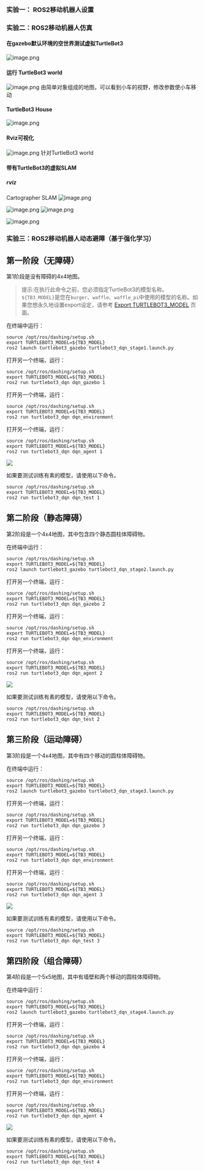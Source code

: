 ### 实验一： ROS2移动机器人设置

### 实验二：ROS2移动机器人仿真
#### 在gazebo默认环境的空世界测试虚拟TurtleBot3
![image.png](https://cdn.jsdelivr.net/gh/Thomas333333/MyPostImage/Images/20231010142844.png)


#### 运行 TurtleBot3 world
![image.png](https://cdn.jsdelivr.net/gh/Thomas333333/MyPostImage/Images/20231010143153.png)
由简单对象组成的地图，可以看到小车的视野，修改参数使小车移动

#### TurtleBot3 House
![image.png](https://cdn.jsdelivr.net/gh/Thomas333333/MyPostImage/Images/20231010143515.png)
#### Rviz可视化
![image.png](https://cdn.jsdelivr.net/gh/Thomas333333/MyPostImage/Images/20231010144728.png)
针对TurtleBot3 world
#### 带有TurtleBot3的虚拟SLAM
##### rviz 
Cartographer SLAM
![image.png](https://cdn.jsdelivr.net/gh/Thomas333333/MyPostImage/Images/20231015193944.png)

![image.png](https://cdn.jsdelivr.net/gh/Thomas333333/MyPostImage/Images/20231015194319.png)
![image.png](https://cdn.jsdelivr.net/gh/Thomas333333/MyPostImage/Images/20231015194350.png)

![image.png](https://cdn.jsdelivr.net/gh/Thomas333333/MyPostImage/Images/20231015194658.png)

### 实验三：ROS2移动机器人动态避障（基于强化学习）

## 第一阶段（无障碍）

第1阶段是没有障碍的4x4地图。

> 提示:在执行此命令之前，您必须指定TurtleBot3的模型名称。`${TB3_MODEL}`是您在`burger`、`waffle`、`waffle_pi`中使用的模型的名称。如果您想永久地设置export设定，请参考 [Export TURTLEBOT3_MODEL](http://emanual.robotis.com/docs/en/platform/turtlebot3/export_turtlebot3_model) 页面。

在终端中运行：

```
source /opt/ros/dashing/setup.sh
export TURTLEBOT3_MODEL=${TB3_MODEL}
ros2 launch turtlebot3_gazebo turtlebot3_dqn_stage1.launch.py
```

打开另一个终端，运行：

```
source /opt/ros/dashing/setup.sh
export TURTLEBOT3_MODEL=${TB3_MODEL}
ros2 run turtlebot3_dqn dqn_gazebo 1
```

打开另一个终端，运行：

```
source /opt/ros/dashing/setup.sh
export TURTLEBOT3_MODEL=${TB3_MODEL}
ros2 run turtlebot3_dqn dqn_environment
```

打开另一个终端，运行：

```
source /opt/ros/dashing/setup.sh
export TURTLEBOT3_MODEL=${TB3_MODEL}
ros2 run turtlebot3_dqn dqn_agent 1
```

![](https://cslabcg.whu.edu.cn/userfiles/markdown/exp/2020_5/1354ll1590393002.png)

如果要测试训练有素的模型，请使用以下命令。

```
source /opt/ros/dashing/setup.sh
export TURTLEBOT3_MODEL=${TB3_MODEL}
ros2 run turtlebot3_dqn dqn_test 1
```

## 第二阶段（静态障碍）

第2阶段是一个4x4地图，其中包含四个静态圆柱体障碍物。

在终端中运行：

```
source /opt/ros/dashing/setup.sh
export TURTLEBOT3_MODEL=${TB3_MODEL}
ros2 launch turtlebot3_gazebo turtlebot3_dqn_stage2.launch.py
```

打开另一个终端，运行：

```
source /opt/ros/dashing/setup.sh
export TURTLEBOT3_MODEL=${TB3_MODEL}
ros2 run turtlebot3_dqn dqn_gazebo 2
```

打开另一个终端，运行：

```
source /opt/ros/dashing/setup.sh
export TURTLEBOT3_MODEL=${TB3_MODEL}
ros2 run turtlebot3_dqn dqn_environment
```

打开另一个终端，运行：

```
source /opt/ros/dashing/setup.sh
export TURTLEBOT3_MODEL=${TB3_MODEL}
ros2 run turtlebot3_dqn dqn_agent 2
```

![](https://cslabcg.whu.edu.cn/userfiles/markdown/exp/2020_5/1354ll1590393010.png)

如果要测试训练有素的模型，请使用以下命令。

```
source /opt/ros/dashing/setup.sh
export TURTLEBOT3_MODEL=${TB3_MODEL}
ros2 run turtlebot3_dqn dqn_test 2
```

## 第三阶段（运动障碍）

第3阶段是一个4x4地图，其中有四个移动的圆柱体障碍物。

在终端中运行：

```
source /opt/ros/dashing/setup.sh
export TURTLEBOT3_MODEL=${TB3_MODEL}
ros2 launch turtlebot3_gazebo turtlebot3_dqn_stage3.launch.py
```

打开另一个终端，运行：

```
source /opt/ros/dashing/setup.sh
export TURTLEBOT3_MODEL=${TB3_MODEL}
ros2 run turtlebot3_dqn dqn_gazebo 3
```

打开另一个终端，运行：

```
source /opt/ros/dashing/setup.sh
export TURTLEBOT3_MODEL=${TB3_MODEL}
ros2 run turtlebot3_dqn dqn_environment
```

打开另一个终端，运行：

```
source /opt/ros/dashing/setup.sh
export TURTLEBOT3_MODEL=${TB3_MODEL}
ros2 run turtlebot3_dqn dqn_agent 3
```

![](https://cslabcg.whu.edu.cn/userfiles/markdown/exp/2020_5/1354ll1590393019.png)

如果要测试训练有素的模型，请使用以下命令。

```
source /opt/ros/dashing/setup.sh
export TURTLEBOT3_MODEL=${TB3_MODEL}
ros2 run turtlebot3_dqn dqn_test 3
```

## 第四阶段（组合障碍）

第4阶段是一个5x5地图，其中有墙壁和两个移动的圆柱体障碍物。

在终端中运行：

```
source /opt/ros/dashing/setup.sh
export TURTLEBOT3_MODEL=${TB3_MODEL}
ros2 launch turtlebot3_gazebo turtlebot3_dqn_stage4.launch.py
```

打开另一个终端，运行：

```
source /opt/ros/dashing/setup.sh
export TURTLEBOT3_MODEL=${TB3_MODEL}
ros2 run turtlebot3_dqn dqn_gazebo 4
```

打开另一个终端，运行：

```
source /opt/ros/dashing/setup.sh
export TURTLEBOT3_MODEL=${TB3_MODEL}
ros2 run turtlebot3_dqn dqn_environment
```

打开另一个终端，运行：

```
source /opt/ros/dashing/setup.sh
export TURTLEBOT3_MODEL=${TB3_MODEL}
ros2 run turtlebot3_dqn dqn_agent 4
```

![](https://cslabcg.whu.edu.cn/userfiles/markdown/exp/2020_5/1354ll1590393027.png)

如果要测试训练有素的模型，请使用以下命令。

```
source /opt/ros/dashing/setup.sh
export TURTLEBOT3_MODEL=${TB3_MODEL}
ros2 run turtlebot3_dqn dqn_test 4
```